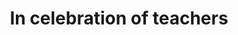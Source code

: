 ---
pid: PT400
title: In celebration of teachers
location_transcription: In a large open space
zipcode: '19125'
outside_phl: 
neighborhood: Fishtown,Kensington
age: '41'
age_range: 40-49
instagram: 
image_file_name: PT_400.jpg
proposal_transcription: I could look like a classroom with rows of student desks -
  facing a teacher's desk. It should be true to size. People should be able to set
  at the desks
topic: Education,History
topic_summary: 0, 0
type: Interactive,Sculpture Statue,Scholarship,Closed School
keywords_other: Education
credit: Clair Martin
image_labels: In celebration of teachers
twitter: 
facebook: 
permalink: "/monuments/pt400/"
layout: item-page
---